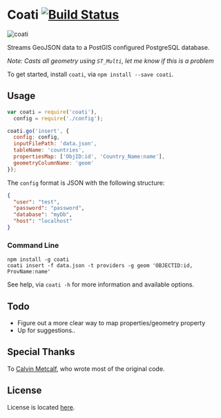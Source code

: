 # Coati [![Build Status][2]][3]

![coati][4]

Streams GeoJSON data to a PostGIS configured PostgreSQL database.

*Note: Casts all geometry using `ST_Multi`, let me know if this is a problem*

To get started, install `coati`, via `npm install --save coati`.


## Usage

```js
var coati = require('coati'),
  config = require('./config');

coati.go('insert', {
  config: config,
  inputFilePath: 'data.json',
  tableName: 'countries',
  propertiesMap: ['ObjID:id', 'Country_Name:name'],
  geometryColumnName: 'geom'
});
```

The `config` format is JSON with the following structure:

```json
{
  "user": "test",
  "password": "password",
  "database": "myDb",
  "host": "localhost"
}
```

### Command Line

```
npm install -g coati
coati insert -f data.json -t providers -g geom 'OBJECTID:id, ProvName:name'
```

See help, via `coati -h` for more information and available options.


## Todo

* Figure out a more clear way to map properties/geometry property
* Up for suggestions..


## Special Thanks

To [Calvin Metcalf][1], who wrote most of the original code.

## License

License is located [here][5].

[1]: https://github.com/calvinmetcalf
[2]: https://travis-ci.org/AppGeo/coati.svg?branch=master
[3]: https://travis-ci.org/AppGeo/coati
[4]: http://upload.wikimedia.org/wikipedia/commons/e/e0/Coati_%28PSF%29.jpg
[5]: https://github.com/AppGeo/coati/blob/master/LICENSE.md
